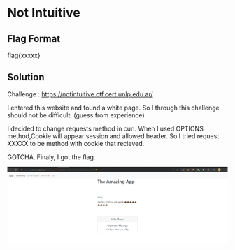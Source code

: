 # Not Intuitive
## Flag Format
flag{xxxxx}
## Solution
Challenge : https://notintuitive.ctf.cert.unlp.edu.ar/

I entered this website and found a white page.
So I through this challenge should not be difficult. (guess from experience)

I decided to change requests method in curl.
When I used OPTIONS method,Cookie will appear session and allowed header.
So I tried request XXXXX to be method with cookie that recieved.

GOTCHA.
Finaly, I got the flag.

![](pic/1.JPG)
